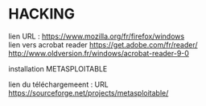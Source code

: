 # HACKING


lien URL : https://www.mozilla.org/fr/firefox/windows <br>
lien vers acrobat reader https://get.adobe.com/fr/reader/ <br>
http://www.oldversion.fr/windows/acrobat-reader-9-0


installation METASPLOITABLE 

lien du téléchargemeent : URL https://sourceforge.net/projects/metasploitable/
